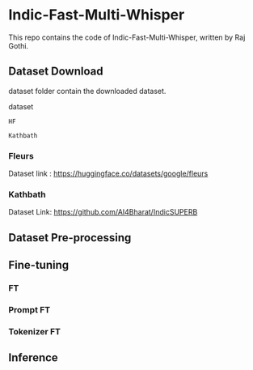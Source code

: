 # Indic-Fast-Multi-Whisper

This repo contains the code of Indic-Fast-Multi-Whisper, written by Raj Gothi.

## Dataset Download

dataset folder contain the downloaded dataset.

dataset

    HF

    Kathbath


### Fleurs

Dataset link : https://huggingface.co/datasets/google/fleurs



### Kathbath

Dataset Link: https://github.com/AI4Bharat/IndicSUPERB




## Dataset Pre-processing


## Fine-tuning


### FT


### Prompt FT


### Tokenizer FT


## Inference


